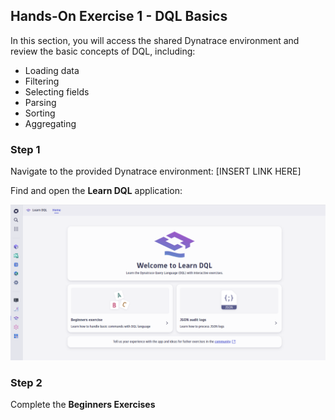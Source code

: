 ## Hands-On Exercise 1 - DQL Basics

In this section, you will access the shared Dynatrace environment and review the basic concepts of DQL, including:
- Loading data
- Filtering
- Selecting fields
- Parsing
- Sorting
- Aggregating

### Step 1

Navigate to the provided Dynatrace environment: [INSERT LINK HERE]

Find and open the **Learn DQL** application:

![Learn DQL App](../../assets/images/Learn_DQL_App.png)


### Step 2

Complete the **Beginners Exercises** 